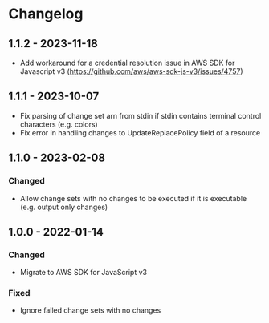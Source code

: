 # Changelog

## 1.1.2 - 2023-11-18

* Add workaround for a credential resolution issue in AWS SDK for Javascript v3 (https://github.com/aws/aws-sdk-js-v3/issues/4757)

## 1.1.1 - 2023-10-07

* Fix parsing of change set arn from stdin if stdin contains terminal control characters (e.g. colors)
* Fix error in handling changes to UpdateReplacePolicy field of a resource

## 1.1.0 - 2023-02-08

### Changed

* Allow change sets with no changes to be executed if it is executable (e.g. output only changes)

## 1.0.0 - 2022-01-14

### Changed

* Migrate to AWS SDK for JavaScript v3

### Fixed

* Ignore failed change sets with no changes